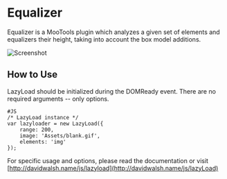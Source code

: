 Equalizer
=========

Equalizer is a MooTools plugin which analyzes a given set of elements and equalizers their height, taking into account the box model additions.

![Screenshot](http://davidwalsh.name/dw-content/lazyload.png)


How to Use
----------

LazyLoad should be initialized during the DOMReady event.  There are no required arguments -- only options.

	#JS
	/* LazyLoad instance */
	var lazyloader = new LazyLoad({
		range: 200,
		image: 'Assets/blank.gif',
		elements: 'img'
	});
	

For specific usage and options, please read the documentation or visit [http://davidwalsh.name/js/lazyload](http://davidwalsh.name/js/lazyLoad)